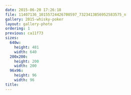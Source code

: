```yaml
---
date: 2015-06-20 17:26:18
file: 11407136_10155724426700597_7323413856952583575_n
gallery: 2015-whisky-poker
layout: gallery-photo
ordering: 1
previous: ca11f73
sizes:
  640w:
    height: 481
    width: 640
  200x200:
    height: 200
    width: 200
  96x96:
    height: 96
    width: 96
title: 
---
```


